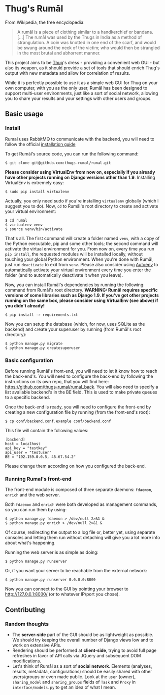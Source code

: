 # Thug's Rumāl

From Wikipedia, the free encyclopedia:
> A rumāl is a piece of clothing similar to a handkerchief or bandana. [...] The rumāl was used by the Thugs in India as a method of strangulation. A coin was knotted in one end of the scarf, and would be swung around the neck of the victim; who would then be strangled in the most brutal and abhorrent manner.

This project aims to be [Thug](http://buffer.github.io/thug/)'s dress - providing a convenient web GUI - but also its weapon, as it should provide a set of tools that should enrich Thug's output with new metadata and allow for correlation of results.

While it is perfectly possible to use it as a simple web GUI for Thug on your own computer, with you as the only user, Rumāl has been designed to support multi-user environments, just like a sort of social network, allowing you to share your results and your settings with other users and groups.

## Basic usage

### Install

Rumal uses RabbitMQ to communicate with the backend, you will need to follow the official [installation guide](https://www.rabbitmq.com/download.html)

To get Rumāl's source code, you can run the following command:

    $ git clone git@github.com:thugs-rumal/rumal.git

**Please consider using VirtualEnv from now on, especially if you already have other projects running on Django versions other than 1.9**. Installing VirtualEnv is extremely easy:

    $ sudo pip install virtualenv

Actually, you only need sudo if you're installing `virtualenv` globally (which I suggest you to do). Now, `cd` to Rumāl's root directory to create and activate your virtual environment:

    $ cd rumal
    $ virtualenv venv
    $ source venv/bin/activate

That's all. The first command will create a folder named `venv`, with a copy of the Python executable, pip and some other tools; the second command will activate the virtual environment for you. From now on, every time you run `pip install`, the requested modules will be installed locally, without touching your global Python environment.
When you're done with Rumāl, just run `deactivate` to exit from `venv`. Please also consider using [Autoenv](https://github.com/kennethreitz/autoenv) to automatically activate your virtual environment every time you enter the folder (and to automatically deactivate it when you leave).

Now, you can install Rumāl's dependencies by running the following command from Rumāl's root directory. **WARNING: Rumāl requires specific versions of some libraries such as Django 1.9. If you've got other projects running on the same box, please consider using VirtualEnv (see above) if you didn't already!**

    $ pip install -r requirements.txt

Now you can setup the database (which, for now, uses SQLite as the backend) and create your superuser by running (from Rumāl's root directory):

    $ python manage.py migrate
    $ python manage.py createsuperuser

### Basic configuration

Before running Rumāl's front-end, you will need to let it know how to reach the back-end's. You will need to configure the back-end by following the instructions on its own repo, that you will find here: https://github.com/thugs-rumal/rumal_back.
You will also need to specify a list available backend's in the BE field. This is used to make private queues to a specific backend.

Once the back-end is ready, you will need to configure the front-end by creating a new configuration file by running (from the front-end's root):

    $ cp conf/backend.conf.example conf/backend.conf

This file will contain the following values:

    [backend]
    host = localhost
    api_key = "testkey"
    api_user = "testuser"
    BE = "192.159.0.0.5, 45.67.54.2"

Please change them according on how you configured the back-end.

### Running Rumal's front-end

The front-end module is composed of three separate daemons: `fdaemon`, `enrich` and the web server.

Both `fdaemon` and `enrich` were both developed as management commands, so you can run them by using:

    $ python manage.py fdaemon > /dev/null 2>&1 &
    $ python manage.py enrich > /dev/null 2>&1 &

Of course, redirecting the output to a log file or, better yet, using separate consoles and letting them run without detaching will give you a lot more info about what's happening.

Running the web server is as simple as doing:

    $ python manage.py runserver

Or, if you want your server to be reachable from the external network:

    $ python manage.py runserver 0.0.0.0:8000

Now you can connect to the GUI by pointing your browser to http://127.0.0.1:8000/ (or to whatever IP/port you chose).

## Contributing

### Random thoughts

* The **server-side** part of the GUI should be as lightweight as possible. We should try keeping the overall number of Django views low and to work on extensive APIs.
* Rendering should be performed at **client-side**, trying to avoid full page refreshes in favor of API calls via JQuery and subsequent DOM modifications.
* Let's think of Rumāl as a sort of **social network**. Elements (analyses, results, metadata, configurations) should be easily shared with other users/groups or even made public. Look at the `user` (owner), `sharing_model` and `sharing_groups` fields of `Task` and `Proxy` in `interface/models.py` to get an idea of what I mean.
